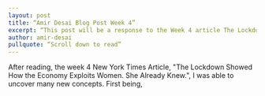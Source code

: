 ```yaml
---
layout: post
title: “Amir Desai Blog Post Week 4”
excerpt: “This post will be a response to the Week 4 article The Lockdown Showed How the Economy Exploits Women”
author: amir-desai
pullquote: “Scroll down to read”
---
```


After reading, the week 4 New York Times Article, "The Lockdown Showed How the Economy Exploits Women. She Already Knew.", I was able to uncover many new concepts.
First being, 

